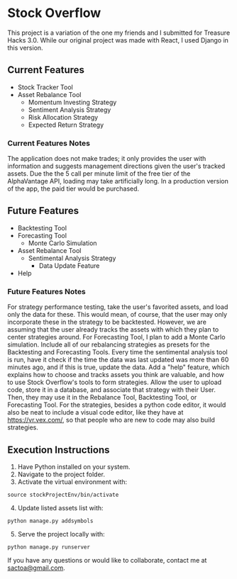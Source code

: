 # Stock Overflow
This project is a variation of the one my friends and I submitted for Treasure Hacks 3.0. While our original project was made with React,
I used Django in this version.

## Current Features
- Stock Tracker Tool
- Asset Rebalance Tool
    - Momentum Investing Strategy
    - Sentiment Analysis Strategy
    - Risk Allocation Strategy
    - Expected Return Strategy

### Current Features Notes
The application does not make trades; it only provides the user with information and suggests management directions given the user's tracked assets.
Due the the 5 call per minute limit of the free tier of the AlphaVantage API, loading may take artificially long. In a production version of the app,
the paid tier would be purchased.

## Future Features
- Backtesting Tool
- Forecasting Tool
    - Monte Carlo Simulation
- Asset Rebalance Tool
    - Sentimental Analysis Strategy
        - Data Update Feature
- Help
 
### Future Features Notes
For strategy performance testing, take the user's favorited assets, and load only the data for these.
This would mean, of course, that the user may only incorporate these in the strategy to be
backtested. However, we are assuming that the user already tracks the assets with which
they plan to center strategies around. For Forecasting Tool, I plan to add a Monte Carlo simulation. Include all of our rebalancing strategies
as presets for the Backtesting and Forecasting Tools. Every time the sentimental analysis tool is run, 
have it check if the time the data was last updated was more than 60 minutes ago, and if this is true,
update the data. Add a "help" feature, which explains how to choose and tracks assets you think are valuable, 
and how to use Stock Overflow's tools to form strategies. Allow the user to upload code,
store it in a database, and associate that strategy with their User. Then, they may use it
in the Rebalance Tool, Backtesting Tool, or Forecasting Tool. For the strategies, besides a python code editor,
it would also be neat to include a visual code editor, like they have at https://vr.vex.com/,
so that people who are new to code may also build strategies.

## Execution Instructions
1. Have Python installed on your system.
2. Navigate to the project folder.
3. Activate the virtual environment with:
```
source stockProjectEnv/bin/activate
```
4. Update listed assets list with:
```
python manage.py addsymbols
```
5. Serve the project locally with:
```
python manage.py runserver
```

If you have any questions or would like to collaborate, contact me at sactoa@gmail.com.

